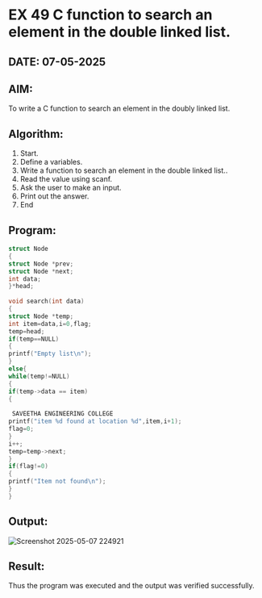 # EX 49 C function to search an element in the double linked list.
## DATE: 07-05-2025
## AIM:
To write a C function to search an element in the doubly linked list.

## Algorithm:
1. Start. 
2. Define a variables. 
3. Write a function to search an element in the double linked list.. 
4. Read the value using scanf. 
5. Ask the user to make an input. 
6. Print out the answer. 
7. End   

## Program:
```c program
struct Node 
{ 
struct Node *prev; 
struct Node *next; 
int data; 
}*head; 
 
void search(int data) 
{ 
struct Node *temp; 
int item=data,i=0,flag; 
temp=head; 
if(temp==NULL) 
{ 
printf("Empty list\n"); 
} 
else{ 
while(temp!=NULL) 
{ 
if(temp->data == item) 
{ 
 
 SAVEETHA ENGINEERING COLLEGE  
printf("item %d found at location %d",item,i+1); 
flag=0; 
} 
i++; 
temp=temp->next; 
} 
if(flag!=0) 
{ 
printf("Item not found\n"); 
} 
}
```

## Output:

![Screenshot 2025-05-07 224921](https://github.com/user-attachments/assets/45caff34-3faa-42bf-a98a-295918b4e877)


## Result:
Thus the program was executed and the output was verified successfully.

